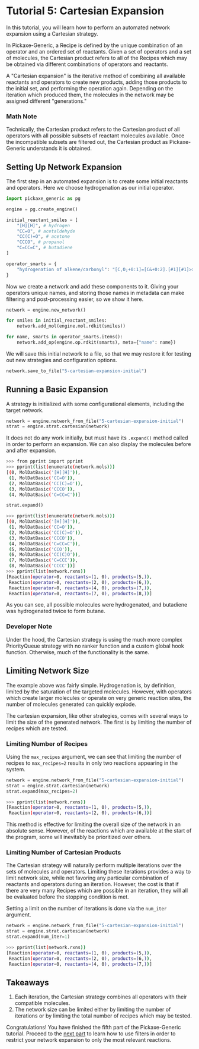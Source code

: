 # Tutorial 5: Cartesian Expansion

In this tutorial, you will learn how to perform an automated network expansion using a Cartesian strategy.

In Pickaxe-Generic, a Recipe is defined by the unique combination of an operator and an ordered set of reactants.  Given a set of operators and a set of molecules, the Cartesian product refers to all of the Recipes which may be obtained via different combinations of operators and reactants.

A "Cartesian expansion" is the iterative method of combining all available reactants and operators to create new products, adding those products to the initial set, and performing the operation again.  Depending on the iteration which produced them, the molecules in the network may be assigned different "generations."

### Math Note

Technically, the Cartesian product refers to the Cartesian product of all operators with all possible subsets of reactant molecules available.  Once the incompatible subsets are filtered out, the Cartesian product as Pickaxe-Generic understands it is obtained.

## Setting Up Network Expansion

The first step in an automated expansion is to create some initial reactants and operators.  Here we choose hydrogenation as our initial operator.

```python
import pickaxe_generic as pg

engine = pg.create_engine()

initial_reactant_smiles = [
    "[H][H]", # hydrogen
    "CC=O", # acetaldehyde
    "CC(C)=O", # acetone
    "CCCO", # propanol
    "C=CC=C", # butadiene
]

operator_smarts = {
    "hydrogenation of alkene/carbonyl": "[C,O;+0:1]=[C&+0:2].[#1][#1]>>[*:1]-[*:2]"
}
```

Now we create a network and add these components to it.  Giving your operators unique names, and storing those names in metadata can make filtering and post-processing easier, so we show it here.

```python
network = engine.new_network()

for smiles in initial_reactant_smiles:
    network.add_mol(engine.mol.rdkit(smiles))

for name, smarts in operator_smarts.items():
    network.add_op(engine.op.rdkit(smarts), meta={"name": name})
```

We will save this initial network to a file, so that we may restore it for testing out new strategies and configuration options.

```python
network.save_to_file("5-cartesian-expansion-initial")
```

## Running a Basic Expansion

A strategy is initialized with some configurational elements, including the target network.

```python
network = engine.network_from_file("5-cartesian-expansion-initial")
strat = engine.strat.cartesian(network)
```

It does not do any work initially, but must have its `.expand()` method called in order to perform an expansion.  We can also display the molecules before and after expansion.

```sh
>>> from pprint import pprint
>>> pprint(list(enumerate(network.mols)))
[(0, MolDatBasic('[H][H]')),
 (1, MolDatBasic('CC=O')),
 (2, MolDatBasic('CC(C)=O')),
 (3, MolDatBasic('CCCO')),
 (4, MolDatBasic('C=CC=C'))]
```
```python
strat.expand()
```
```sh
>>> pprint(list(enumerate(network.mols)))
[(0, MolDatBasic('[H][H]')),
 (1, MolDatBasic('CC=O')),
 (2, MolDatBasic('CC(C)=O')),
 (3, MolDatBasic('CCCO')),
 (4, MolDatBasic('C=CC=C')),
 (5, MolDatBasic('CCO')),
 (6, MolDatBasic('CC(C)O')),
 (7, MolDatBasic('C=CCC')),
 (8, MolDatBasic('CCCC'))]
>>> pprint(list(network.rxns))
[Reaction(operator=0, reactants=(1, 0), products=(5,)),
 Reaction(operator=0, reactants=(2, 0), products=(6,)),
 Reaction(operator=0, reactants=(4, 0), products=(7,)),
 Reaction(operator=0, reactants=(7, 0), products=(8,))]
```

As you can see, all possible molecules were hydrogenated, and butadiene was hydrogenated twice to form butane.

### Developer Note

Under the hood, the Cartesian strategy is using the much more complex PriorityQueue strategy with no ranker function and a custom global hook function.  Otherwise, much of the functionality is the same.

## Limiting Network Size

The example above was fairly simple.  Hydrogenation is, by definition, limited by the saturation of the targeted molecules.  However, with operators which create larger molecules or operate on very generic reaction sites, the number of molecules generated can quickly explode.

The cartesian expansion, like other strategies, comes with several ways to limit the size of the generated network.  The first is by limiting the number of recipes which are tested.

### Limiting Number of Recipes

Using the `max_recipes` argument, we can see that limiting the number of recipes to `max_recipes=2` results in only two reactions appearing in the system.

```python
network = engine.network_from_file("5-cartesian-expansion-initial")
strat = engine.strat.cartesian(network)
strat.expand(max_recipes=2)
```
```sh
>>> pprint(list(network.rxns))
[Reaction(operator=0, reactants=(1, 0), products=(5,)),
 Reaction(operator=0, reactants=(2, 0), products=(6,))]
```

This method is effective for limiting the overall size of the network in an absolute sense.  However, of the reactions which are available at the start of the program, some will inevitably be prioritized over others.

### Limiting Number of Cartesian Products

The Cartesian strategy will naturally perform multiple iterations over the sets of molecules and operators.  Limiting these iterations provides a way to limit network size, while not favoring any particular combination of reactants and operators during an iteration.  However, the cost is that if there are very many Recipes which are possible in an iteration, they will all be evaluated before the stopping condition is met.

Setting a limit on the number of iterations is done via the `num_iter` argument.

```python
network = engine.network_from_file("5-cartesian-expansion-initial")
strat = engine.strat.cartesian(network)
strat.expand(num_iter=1)
```
```sh
>>> pprint(list(network.rxns))
[Reaction(operator=0, reactants=(1, 0), products=(5,)),
 Reaction(operator=0, reactants=(2, 0), products=(6,)),
 Reaction(operator=0, reactants=(4, 0), products=(7,))]
```

## Takeaways

1. Each iteration, the Cartesian strategy combines all operators with their compatible molecules.
2. The network size can be limited either by limiting the number of iterations or by limiting the total number of recipes which may be tested.

Congratulations!  You have finished the fifth part of the Pickaxe-Generic tutorial.  Proceed to the [next part](./6-filters.md) to learn how to use filters in order to restrict your network expansion to only the most relevant reactions.